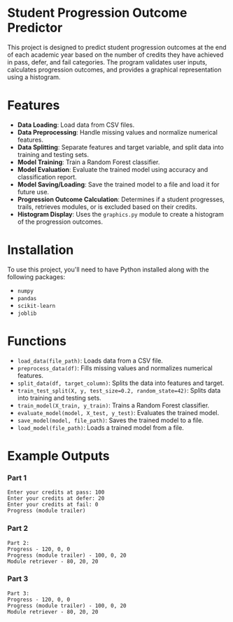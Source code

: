 # Student Progression Outcome Predictor

This project is designed to predict student progression outcomes at the end of each academic year based on the number of credits they have achieved in pass, defer, and fail categories. The program validates user inputs, calculates progression outcomes, and provides a graphical representation using a histogram.

# Features

- **Data Loading**: Load data from CSV files.
- **Data Preprocessing**: Handle missing values and normalize numerical features.
- **Data Splitting**: Separate features and target variable, and split data into training and testing sets.
- **Model Training**: Train a Random Forest classifier.
- **Model Evaluation**: Evaluate the trained model using accuracy and classification report.
- **Model Saving/Loading**: Save the trained model to a file and load it for future use.
- **Progression Outcome Calculation**: Determines if a student progresses, trails, retrieves modules, or is excluded based on their credits.
- **Histogram Display**: Uses the `graphics.py` module to create a histogram of the progression outcomes.

# Installation

To use this project, you'll need to have Python installed along with the following packages:

- `numpy`
- `pandas`
- `scikit-learn`
- `joblib`

# Functions

- `load_data(file_path)`: Loads data from a CSV file.
- `preprocess_data(df)`: Fills missing values and normalizes numerical features.
- `split_data(df, target_column)`: Splits the data into features and target.
- `train_test_split(X, y, test_size=0.2, random_state=42)`: Splits data into training and testing sets.
- `train_model(X_train, y_train)`: Trains a Random Forest classifier.
- `evaluate_model(model, X_test, y_test)`: Evaluates the trained model.
- `save_model(model, file_path)`: Saves the trained model to a file.
- `load_model(file_path)`: Loads a trained model from a file.

# Example Outputs

### Part 1
```
Enter your credits at pass: 100
Enter your credits at defer: 20
Enter your credits at fail: 0
Progress (module trailer)
```

### Part 2
```
Part 2:
Progress - 120, 0, 0
Progress (module trailer) - 100, 0, 20
Module retriever - 80, 20, 20
```

### Part 3
```
Part 3:
Progress - 120, 0, 0
Progress (module trailer) - 100, 0, 20
Module retriever - 80, 20, 20
